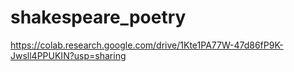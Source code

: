 # shakespeare_poetry

https://colab.research.google.com/drive/1Kte1PA77W-47d86fP9K-Jwsll4PPUKIN?usp=sharing
